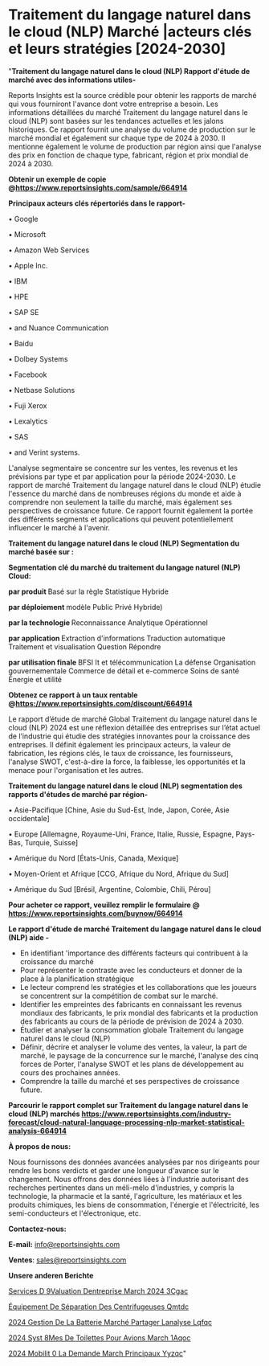 # Traitement du langage naturel dans le cloud (NLP) Marché |acteurs clés et leurs stratégies [2024-2030]

"<strong>Traitement du langage naturel dans le cloud (NLP) Rapport d'étude de marché avec des informations utiles-</strong>

Reports Insights est la source crédible pour obtenir les rapports de marché qui vous fourniront l'avance dont votre entreprise a besoin. Les informations détaillées du marché Traitement du langage naturel dans le cloud (NLP) sont basées sur les tendances actuelles et les jalons historiques. Ce rapport fournit une analyse du volume de production sur le marché mondial et également sur chaque type de 2024 à 2030. Il mentionne également le volume de production par région ainsi que l'analyse des prix en fonction de chaque type, fabricant, région et prix mondial de 2024 à 2030.

<strong><b>Obtenir un exemple de copie @</b></strong><a href=https://www.reportsinsights.com/sample/664914><strong><b>https://www.reportsinsights.com/sample/664914</b></strong></a>

<b>Principaux acteurs clés répertoriés dans le rapport-</b>

<b> </b>• Google

• Microsoft

• Amazon Web Services

• Apple Inc.

• IBM

• HPE

• SAP SE

• and Nuance Communication

• Baidu

• Dolbey Systems

• Facebook

• Netbase Solutions

• Fuji Xerox

• Lexalytics

• SAS

• and Verint systems.

L'analyse segmentaire se concentre sur les ventes, les revenus et les prévisions par type et par application pour la période 2024-2030. Le rapport de marché Traitement du langage naturel dans le cloud (NLP) étudie l'essence du marché dans de nombreuses régions du monde et aide à comprendre non seulement la taille du marché, mais également ses perspectives de croissance future. Ce rapport fournit également la portée des différents segments et applications qui peuvent potentiellement influencer le marché à l'avenir.

<strong>Traitement du langage naturel dans le cloud (NLP) Segmentation du marché basée sur :</strong>

<strong> Segmentation clé du marché du traitement du langage naturel (NLP) Cloud: </strong>

<strong> par produit </strong>
Basé sur la règle
Statistique
Hybride

<strong> par déploiement </strong> modèle
Public
Privé
Hybride)

<strong> par la technologie </strong>
Reconnaissance
Analytique
Opérationnel

<strong> par application </strong>
Extraction d'informations
Traduction automatique
Traitement et visualisation
Question Répondre

<strong> par utilisation finale </strong>
BFSI
It et télécommunication
La défense
Organisation gouvernementale
Commerce de détail et e-commerce
Soins de santé
Énergie et utilité

<strong><b>Obtenez ce rapport à un taux rentable @</b></strong><a href=https://www.reportsinsights.com/discount/664914><strong><b>https://www.reportsinsights.com/discount/664914</b></strong></a>

Le rapport d’étude de marché Global Traitement du langage naturel dans le cloud (NLP) 2024 est une réflexion détaillée des entreprises sur l’état actuel de l’industrie qui étudie des stratégies innovantes pour la croissance des entreprises. Il définit également les principaux acteurs, la valeur de fabrication, les régions clés, le taux de croissance, les fournisseurs, l'analyse SWOT, c'est-à-dire la force, la faiblesse, les opportunités et la menace pour l'organisation et les autres.

<strong>Traitement du langage naturel dans le cloud (NLP) segmentation des rapports d'études de marché par région-</strong>

• Asie-Pacifique [Chine, Asie du Sud-Est, Inde, Japon, Corée, Asie occidentale]

• Europe [Allemagne, Royaume-Uni, France, Italie, Russie, Espagne, Pays-Bas, Turquie, Suisse]

• Amérique du Nord [États-Unis, Canada, Mexique]

• Moyen-Orient et Afrique [CCG, Afrique du Nord, Afrique du Sud]

• Amérique du Sud [Brésil, Argentine, Colombie, Chili, Pérou]

<strong>Pour acheter ce rapport, veuillez remplir le formulaire @   <a href=https://www.reportsinsights.com/buynow/664914>https://www.reportsinsights.com/buynow/664914</a></strong>

<strong>Le rapport d'étude de marché Traitement du langage naturel dans le cloud (NLP) aide -</strong>
<ul>
  <li>En identifiant 'importance des différents facteurs qui contribuent à la croissance du marché</li>
  <li>Pour représenter le contraste avec les conducteurs et donner de la place à la planification stratégique</li>
  <li>Le lecteur comprend les stratégies et les collaborations que les joueurs se concentrent sur la compétition de combat sur le marché.</li>
  <li>Identifier les empreintes des fabricants en connaissant les revenus mondiaux des fabricants, le prix mondial des fabricants et la production des fabricants au cours de la période de prévision de 2024 à 2030.</li>
  <li>Étudier et analyser la consommation globale Traitement du langage naturel dans le cloud (NLP)</li>
  <li>Définir, décrire et analyser le volume des ventes, la valeur, la part de marché, le paysage de la concurrence sur le marché, l'analyse des cinq forces de Porter, l'analyse SWOT et les plans de développement au cours des prochaines années.</li>
  <li>Comprendre la taille du marché et ses perspectives de croissance future.</li>
</ul>

<strong>Parcourir le rapport complet sur Traitement du langage naturel dans le cloud (NLP) marchés <a href=https://www.reportsinsights.com/industry-forecast/cloud-natural-language-processing-nlp-market-statistical-analysis-664914>https://www.reportsinsights.com/industry-forecast/cloud-natural-language-processing-nlp-market-statistical-analysis-664914</a></strong>

<strong>À propos de nous:</strong>

Nous fournissons des données avancées analysées par nos dirigeants pour rendre les bons verdicts et garder une longueur d'avance sur le changement. Nous offrons des données liées à l'industrie autorisant des recherches pertinentes dans un méli-mélo d'industries, y compris la technologie, la pharmacie et la santé, l'agriculture, les matériaux et les produits chimiques, les biens de consommation, l'énergie et l'électricité, les semi-conducteurs et l'électronique, etc.

<strong>Contactez-nous:</strong>

<strong>E-mail:</strong> <a href=mailto:info@reportsinsights.com>info@reportsinsights.com</a>

<strong>Ventes</strong>: <a href=mailto:sales@reportsinsights.com>sales@reportsinsights.com</a>

<strong>Unsere anderen Berichte</strong>

<a href=https://www.linkedin.com/pulse/services-d%C3%A9valuation-dentreprise-march%C3%A9-2024-3cgac/>Services D 9Valuation Dentreprise March 2024 3Cgac</a>

<a href=https://www.linkedin.com/pulse/équipement-de-séparation-des-centrifugeuses-qmtdc/>Équipement De Séparation Des Centrifugeuses Qmtdc</a>

<a href=https://www.linkedin.com/pulse/2024-gestion-de-la-batterie-marché-partager-lanalyse-lqfqc/>2024 Gestion De La Batterie Marché Partager Lanalyse Lqfqc</a>

<a href=https://www.linkedin.com/pulse/2024-syst%C3%A8mes-de-toilettes-pour-avions-march%C3%A9-1aqoc/>2024 Syst 8Mes De Toilettes Pour Avions March 1Aqoc</a>

<a href=https://www.linkedin.com/pulse/2024-mobilit%C3%A9-%C3%A0-la-demande-march%C3%A9-principaux-yyzqc/>2024 Mobilit  0 La Demande March Principaux Yyzqc</a>"
